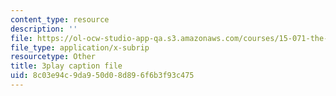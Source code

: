 ```yaml
---
content_type: resource
description: ''
file: https://ol-ocw-studio-app-qa.s3.amazonaws.com/courses/15-071-the-analytics-edge-spring-2017/8c03e94c9da950d08d896f6b3f93c475_DCcPG4aS5I0.vtt
file_type: application/x-subrip
resourcetype: Other
title: 3play caption file
uid: 8c03e94c-9da9-50d0-8d89-6f6b3f93c475
---
```

